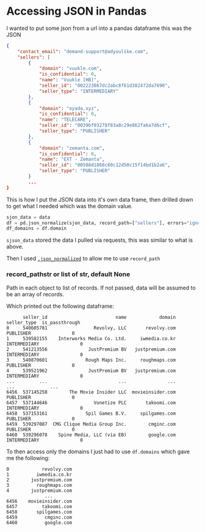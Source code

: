 # Accessing JSON in Pandas

I wanted to put some json from a url into a pandas dataframe this was the JSON

```json
{
    "contact_email": "demand-support@adyoulike.com",
    "sellers": [
        {
            "domain": "vuukle.com",
            "is_confidential": 0,
            "name": "Vuukle [HB]",
            "seller_id": "002223867dc2abc8f61d382472da7690",
            "seller_type": "INTERMEDIARY"
        },
        {
            "domain": "oyada.xyz",
            "is_confidential": 0,
            "name": "TELECARE",
            "seller_id": "0039bf03278f83a8c29e862fa6a7d6cf",
            "seller_type": "PUBLISHER"
        },
        {
            "domain": "zemanta.com",
            "is_confidential": 0,
            "name": "EXT - Zemanta",
            "seller_id": "00588d1868c60c12d50c15f14bd1b2a6",
            "seller_type": "PUBLISHER"
        }
        ...
}
```

This is how I put the JSON data into it's own data frame, then drilled down to get what I needed which was the domain value.

```python
sjon_data = data
df = pd.json_normalize(sjon_data, record_path=["sellers"], errors="ignore")
df_domains = df.domain
```

`sjson_data` stored the data I pulled via requests, this was similar to what is above.

Then I used [`.json_normalized`](https://pandas.pydata.org/pandas-docs/stable/reference/api/pandas.json_normalize.html) to allow me to use `record_path`

### record_pathstr or list of str, default None
Path in each object to list of records. If not passed, data will be assumed to be an array of records.

Which printed out the following dataframe: 

```
      seller_id                         name            domain   seller_type  is_passthrough
0     540605781                 Revolvy, LLC       revolvy.com     PUBLISHER               0
1     539582155    Interworks Media Co. Ltd.     iwmedia.co.kr  INTERMEDIARY               0
2     541213556               JustPremium BV   justpremium.com  INTERMEDIARY               0
3     540870601              Rough Maps Inc.     roughmaps.com     PUBLISHER               0
4     539521962               JustPremium BV   justpremium.com  INTERMEDIARY               0
...         ...                          ...               ...           ...             ...
6456  537145258        The Movie Insider LLC  movieinsider.com     PUBLISHER               0
6457  537144646                 Vonetize PLC       takoomi.com  INTERMEDIARY               0
6458  537153161              Spil Games B.V.     spilgames.com     PUBLISHER               0
6459  539297087  CMG Clique Media Group Inc.        cmginc.com     PUBLISHER               0
6460  539296078    Spine Media, LLC (via EB)        google.com  INTERMEDIARY               0
```

To then access only the domains I just had to use `df.domains` which gave me the following:

```
0            revolvy.com
1          iwmedia.co.kr
2        justpremium.com
3          roughmaps.com
4        justpremium.com
              ...
6456    movieinsider.com
6457         takoomi.com
6458       spilgames.com
6459          cmginc.com
6460          google.com
```
